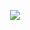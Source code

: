 <p align="center">
  <a href="https://skillicons.dev">
    <img src="https://skillicons.dev/icons?i=git,cpp" />
  </a>
</p>
